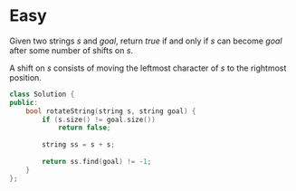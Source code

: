 # Easy

Given two strings $s$ and $goal$, return $true$ if and only if $s$ can become $goal$ after some number of shifts on $s$.

A shift on $s$ consists of moving the leftmost character of $s$ to the rightmost position.

```cpp
class Solution {
public:
    bool rotateString(string s, string goal) {
        if (s.size() != goal.size())
            return false;
        
        string ss = s + s;
        
        return ss.find(goal) != -1;
    }
};
```
